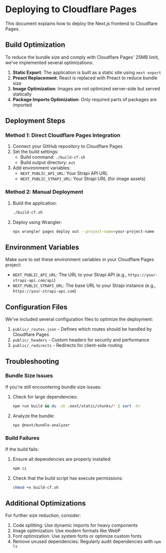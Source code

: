 # Deploying to Cloudflare Pages

This document explains how to deploy the Next.js frontend to Cloudflare Pages.

## Build Optimization

To reduce the bundle size and comply with Cloudflare Pages' 25MB limit, we've implemented several optimizations:

1. **Static Export**: The application is built as a static site using `next export`
2. **Preact Replacement**: React is replaced with Preact to reduce bundle size
3. **Image Optimization**: Images are not optimized server-side but served statically
4. **Package Imports Optimization**: Only required parts of packages are imported

## Deployment Steps

### Method 1: Direct Cloudflare Pages Integration

1. Connect your GitHub repository to Cloudflare Pages
2. Set the build settings:
   - Build command: `./build-cf.sh`
   - Build output directory: `out`
3. Add environment variables:
   - `NEXT_PUBLIC_API_URL`: Your Strapi API URL
   - `NEXT_PUBLIC_STRAPI_URL`: Your Strapi URL (for image assets)

### Method 2: Manual Deployment

1. Build the application:
   ```bash
   ./build-cf.sh
   ```

2. Deploy using Wrangler:
   ```bash
   npx wrangler pages deploy out --project-name=your-project-name
   ```

## Environment Variables

Make sure to set these environment variables in your Cloudflare Pages project:

- `NEXT_PUBLIC_API_URL`: The URL to your Strapi API (e.g., `https://your-strapi-api.com/api`)
- `NEXT_PUBLIC_STRAPI_URL`: The base URL to your Strapi instance (e.g., `https://your-strapi-api.com`)

## Configuration Files

We've included several configuration files to optimize the deployment:

1. `public/_routes.json` - Defines which routes should be handled by Cloudflare Pages
2. `public/_headers` - Custom headers for security and performance
3. `public/_redirects` - Redirects for client-side routing

## Troubleshooting

### Bundle Size Issues

If you're still encountering bundle size issues:

1. Check for large dependencies:
   ```bash
   npm run build && du -sh .next/static/chunks/* | sort -hr
   ```

2. Analyze the bundle:
   ```bash
   npx @next/bundle-analyzer
   ```

### Build Failures

If the build fails:

1. Ensure all dependencies are properly installed:
   ```bash
   npm ci
   ```

2. Check that the build script has execute permissions:
   ```bash
   chmod +x build-cf.sh
   ```

## Additional Optimizations

For further size reduction, consider:

1. Code splitting: Use dynamic imports for heavy components
2. Image optimization: Use modern formats like WebP
3. Font optimization: Use system fonts or optimize custom fonts
4. Remove unused dependencies: Regularly audit dependencies with `npm ls`